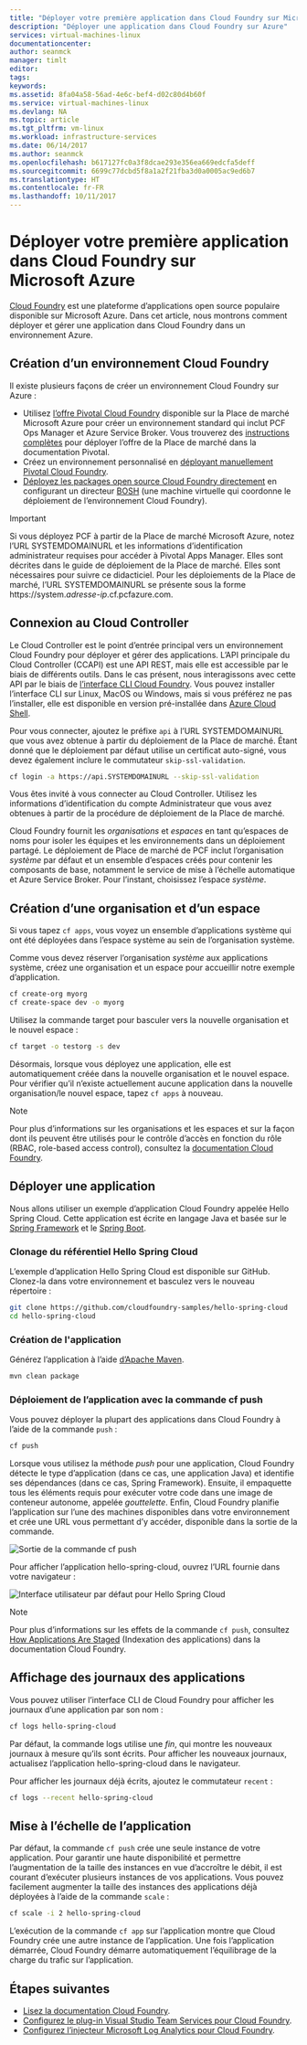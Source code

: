 ```yaml
---
title: "Déployer votre première application dans Cloud Foundry sur Microsoft Azure | Microsoft Docs"
description: "Déployer une application dans Cloud Foundry sur Azure"
services: virtual-machines-linux
documentationcenter: 
author: seanmck
manager: timlt
editor: 
tags: 
keywords: 
ms.assetid: 8fa04a58-56ad-4e6c-bef4-d02c80d4b60f
ms.service: virtual-machines-linux
ms.devlang: NA
ms.topic: article
ms.tgt_pltfrm: vm-linux
ms.workload: infrastructure-services
ms.date: 06/14/2017
ms.author: seanmck
ms.openlocfilehash: b617127fc0a3f8dcae293e356ea669edcfa5deff
ms.sourcegitcommit: 6699c77dcbd5f8a1a2f21fba3d0a0005ac9ed6b7
ms.translationtype: HT
ms.contentlocale: fr-FR
ms.lasthandoff: 10/11/2017
---
```

# <a name="deploy-your-first-app-to-cloud-foundry-on-microsoft-azure"></a>Déployer votre première application dans Cloud Foundry sur Microsoft Azure

[Cloud Foundry](http://cloudfoundry.org) est une plateforme d’applications open source populaire disponible sur Microsoft Azure. Dans cet article, nous montrons comment déployer et gérer une application dans Cloud Foundry dans un environnement Azure.

## <a name="create-a-cloud-foundry-environment"></a>Création d’un environnement Cloud Foundry

Il existe plusieurs façons de créer un environnement Cloud Foundry sur Azure :

- Utilisez [l’offre Pivotal Cloud Foundry][pcf-azuremarketplace] disponible sur la Place de marché Microsoft Azure pour créer un environnement standard qui inclut PCF Ops Manager et Azure Service Broker. Vous trouverez des [instructions complètes][pcf-azuremarketplace-pivotaldocs] pour déployer l’offre de la Place de marché dans la documentation Pivotal.
- Créez un environnement personnalisé en [déployant manuellement Pivotal Cloud Foundry][pcf-custom].
- [Déployez les packages open source Cloud Foundry directement][oss-cf-bosh] en configurant un directeur [BOSH](http://bosh.io) (une machine virtuelle qui coordonne le déploiement de l’environnement Cloud Foundry).

> [!IMPORTANT] 
> Si vous déployez PCF à partir de la Place de marché Microsoft Azure, notez l’URL SYSTEMDOMAINURL et les informations d’identification administrateur requises pour accéder à Pivotal Apps Manager. Elles sont décrites dans le guide de déploiement de la Place de marché. Elles sont nécessaires pour suivre ce didacticiel. Pour les déploiements de la Place de marché, l’URL SYSTEMDOMAINURL se présente sous la forme https://system.*adresse-ip*.cf.pcfazure.com.

## <a name="connect-to-the-cloud-controller"></a>Connexion au Cloud Controller

Le Cloud Controller est le point d’entrée principal vers un environnement Cloud Foundry pour déployer et gérer des applications. L’API principale du Cloud Controller (CCAPI) est une API REST, mais elle est accessible par le biais de différents outils. Dans le cas présent, nous interagissons avec cette API par le biais de [l’interface CLI Cloud Foundry][cf-cli]. Vous pouvez installer l’interface CLI sur Linux, MacOS ou Windows, mais si vous préférez ne pas l’installer, elle est disponible en version pré-installée dans [Azure Cloud Shell][cloudshell-docs].

Pour vous connecter, ajoutez le préfixe `api` à l’URL SYSTEMDOMAINURL que vous avez obtenue à partir du déploiement de la Place de marché. Étant donné que le déploiement par défaut utilise un certificat auto-signé, vous devez également inclure le commutateur `skip-ssl-validation`.

```bash
cf login -a https://api.SYSTEMDOMAINURL --skip-ssl-validation
```

Vous êtes invité à vous connecter au Cloud Controller. Utilisez les informations d’identification du compte Administrateur que vous avez obtenues à partir de la procédure de déploiement de la Place de marché.

Cloud Foundry fournit les *organisations* et *espaces* en tant qu’espaces de noms pour isoler les équipes et les environnements dans un déploiement partagé. Le déploiement de Place de marché de PCF inclut l’organisation *système* par défaut et un ensemble d’espaces créés pour contenir les composants de base, notamment le service de mise à l’échelle automatique et Azure Service Broker. Pour l’instant, choisissez l’espace *système*.


## <a name="create-an-org-and-space"></a>Création d’une organisation et d’un espace

Si vous tapez `cf apps`, vous voyez un ensemble d’applications système qui ont été déployées dans l’espace système au sein de l’organisation système. 

Comme vous devez réserver l’organisation *système* aux applications système, créez une organisation et un espace pour accueillir notre exemple d’application.

```bash
cf create-org myorg
cf create-space dev -o myorg
```

Utilisez la commande target pour basculer vers la nouvelle organisation et le nouvel espace :

```bash
cf target -o testorg -s dev
```

Désormais, lorsque vous déployez une application, elle est automatiquement créée dans la nouvelle organisation et le nouvel espace. Pour vérifier qu’il n’existe actuellement aucune application dans la nouvelle organisation/le nouvel espace, tapez `cf apps` à nouveau.

> [!NOTE] 
> Pour plus d’informations sur les organisations et les espaces et sur la façon dont ils peuvent être utilisés pour le contrôle d’accès en fonction du rôle (RBAC, role-based access control), consultez la [documentation Cloud Foundry][cf-orgs-spaces-docs].

## <a name="deploy-an-application"></a>Déployer une application

Nous allons utiliser un exemple d’application Cloud Foundry appelée Hello Spring Cloud. Cette application est écrite en langage Java et basée sur le [Spring Framework](http://spring.io) et le [Spring Boot](http://projects.spring.io/spring-boot/).

### <a name="clone-the-hello-spring-cloud-repository"></a>Clonage du référentiel Hello Spring Cloud

L’exemple d’application Hello Spring Cloud est disponible sur GitHub. Clonez-la dans votre environnement et basculez vers le nouveau répertoire :

```bash
git clone https://github.com/cloudfoundry-samples/hello-spring-cloud
cd hello-spring-cloud
```

### <a name="build-the-application"></a>Création de l'application

Générez l’application à l’aide [d’Apache Maven](http://maven.apache.org).

```bash
mvn clean package
```

### <a name="deploy-the-application-with-cf-push"></a>Déploiement de l’application avec la commande cf push

Vous pouvez déployer la plupart des applications dans Cloud Foundry à l’aide de la commande `push` :

```bash
cf push
```

Lorsque vous utilisez la méthode *push* pour une application, Cloud Foundry détecte le type d’application (dans ce cas, une application Java) et identifie ses dépendances (dans ce cas, Spring Framework). Ensuite, il empaquette tous les éléments requis pour exécuter votre code dans une image de conteneur autonome, appelée *gouttelette*. Enfin, Cloud Foundry planifie l’application sur l’une des machines disponibles dans votre environnement et crée une URL vous permettant d’y accéder, disponible dans la sortie de la commande.

![Sortie de la commande cf push][cf-push-output]

Pour afficher l’application hello-spring-cloud, ouvrez l’URL fournie dans votre navigateur :

![Interface utilisateur par défaut pour Hello Spring Cloud][hello-spring-cloud-basic]

> [!NOTE] 
> Pour plus d’informations sur les effets de la commande `cf push`, consultez [How Applications Are Staged][cf-push-docs] (Indexation des applications) dans la documentation Cloud Foundry.

## <a name="view-application-logs"></a>Affichage des journaux des applications

Vous pouvez utiliser l’interface CLI de Cloud Foundry pour afficher les journaux d’une application par son nom :

```bash
cf logs hello-spring-cloud
```

Par défaut, la commande logs utilise une *fin*, qui montre les nouveaux journaux à mesure qu’ils sont écrits. Pour afficher les nouveaux journaux, actualisez l’application hello-spring-cloud dans le navigateur.

Pour afficher les journaux déjà écrits, ajoutez le commutateur `recent` :

```bash
cf logs --recent hello-spring-cloud
```

## <a name="scale-the-application"></a>Mise à l’échelle de l’application

Par défaut, la commande `cf push` crée une seule instance de votre application. Pour garantir une haute disponibilité et permettre l’augmentation de la taille des instances en vue d’accroître le débit, il est courant d’exécuter plusieurs instances de vos applications. Vous pouvez facilement augmenter la taille des instances des applications déjà déployées à l’aide de la commande `scale` :

```bash
cf scale -i 2 hello-spring-cloud
```

L’exécution de la commande `cf app` sur l’application montre que Cloud Foundry crée une autre instance de l’application. Une fois l’application démarrée, Cloud Foundry démarre automatiquement l’équilibrage de la charge du trafic sur l’application.


## <a name="next-steps"></a>Étapes suivantes

- [Lisez la documentation Cloud Foundry][cloudfoundry-docs].
- [Configurez le plug-in Visual Studio Team Services pour Cloud Foundry][vsts-plugin].
- [Configurez l’injecteur Microsoft Log Analytics pour Cloud Foundry][loganalytics-nozzle].

<!-- LINKS -->

[pcf-azuremarketplace]: https://azuremarketplace.microsoft.com/marketplace/apps/pivotal.pivotal-cloud-foundry
[pcf-custom]: https://docs.pivotal.io/pivotalcf/1-10/customizing/azure.html
[oss-cf-bosh]: https://github.com/cloudfoundry-incubator/bosh-azure-cpi-release/tree/master/docs
[pcf-azuremarketplace-pivotaldocs]: https://docs.pivotal.io/pivotalcf/customizing/pcf_azure.html
[cf-cli]: https://github.com/cloudfoundry/cli
[cloudshell-docs]: https://docs.microsoft.com/azure/cloud-shell/overview
[cf-orgs-spaces-docs]: https://docs.cloudfoundry.org/concepts/roles.html
[spring-boot]: https://projects.spring.io/spring-boot/
[spring-framework]: http://spring.io
[cf-push-docs]: https://docs.cloudfoundry.org/concepts/how-applications-are-staged.html
[cloudfoundry-docs]: https://docs.cloudfoundry.org
[vsts-plugin]: https://github.com/Microsoft/vsts-cloudfoundry
[loganalytics-nozzle]: https://github.com/Azure/oms-log-analytics-firehose-nozzle

<!-- IMAGES -->
[cf-push-output]: ./media/cloudfoundry-deploy-your-first-app/cf-push-output.png
[hello-spring-cloud-basic]: ./media/cloudfoundry-deploy-your-first-app/hello-spring-cloud-basic.png